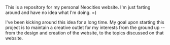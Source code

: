 This is a repository for my personal Neocities website. I'm just farting around and have no idea what I'm doing. =)

I've been kicking around this idea for a long time. My goal upon starting this project is to maintain a creative outlet for my interests from the ground up -- from the design and creation of the website, to the topics discussed on that website.
